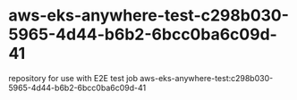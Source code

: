 # aws-eks-anywhere-test-c298b030-5965-4d44-b6b2-6bcc0ba6c09d-41
repository for use with E2E test job aws-eks-anywhere-test:c298b030-5965-4d44-b6b2-6bcc0ba6c09d-41
